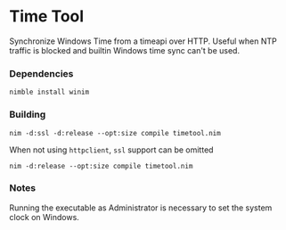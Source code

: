 # Time Tool
Synchronize Windows Time from a timeapi over HTTP. Useful when NTP traffic is blocked and builtin Windows time sync can't be used.

### Dependencies

```
nimble install winim
```

### Building

```
nim -d:ssl -d:release --opt:size compile timetool.nim
```

When not using `httpclient`, `ssl` support can be omitted
```
nim -d:release --opt:size compile timetool.nim
```

### Notes

Running the executable as Administrator is necessary to set the system clock on Windows.
